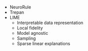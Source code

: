- NeuroRule
- Trepan
- LIME
	- Interpretable data representation
	- Local fidelity
	- Model agnostic
	- Sampling
	- Sparse linear explanations